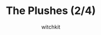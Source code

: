 ---
media: "images/rounds/war/plushes_2.png"
media_type: image
type: art
title: The Plushes (2/4)
author: [witchkit]
desc: The various stuffed animals throughout the war.
---